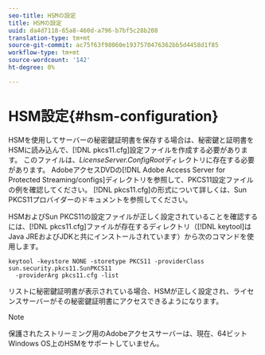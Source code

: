 ```yaml
---
seo-title: HSMの設定
title: HSMの設定
uuid: da4d7118-65a8-460d-a796-b7bf5c28b208
translation-type: tm+mt
source-git-commit: ac75f63f98060e1937570476362bb5d4458d1f85
workflow-type: tm+mt
source-wordcount: '142'
ht-degree: 0%

---
```



# HSM設定{#hsm-configuration}

HSMを使用してサーバーの秘密鍵証明書を保存する場合は、秘密鍵と証明書をHSMに読み込んで、[!DNL pkcs11.cfg]設定ファイルを作成する必要があります。 このファイルは、*LicenseServer.ConfigRoot*&#x200B;ディレクトリに存在する必要があります。 AdobeアクセスDVDの[!DNL Adobe Access Server for Protected Streaming/configs]ディレクトリを参照して、PKCS11設定ファイルの例を確認してください。 [!DNL pkcs11.cfg]の形式について詳しくは、Sun PKCS11プロバイダーのドキュメントを参照してください。

HSMおよびSun PKCS11の設定ファイルが正しく設定されていることを確認するには、[!DNL pkcs11.cfg]ファイルが存在するディレクトリ（[!DNL keytool]はJava JREおよびJDKと共にインストールされています）から次のコマンドを使用します。

```
keytool -keystore NONE -storetype PKCS11 -providerClass sun.security.pkcs11.SunPKCS11 
  -providerArg pkcs11.cfg -list
```

リストに秘密鍵証明書が表示されている場合、HSMが正しく設定され、ライセンスサーバーがその秘密鍵証明書にアクセスできるようになります。

>[!NOTE]
>
>保護されたストリーミング用のAdobeアクセスサーバーは、現在、64ビットWindows OS上のHSMをサポートしていません。
